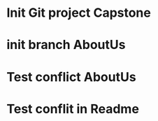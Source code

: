 # Init Git project Capstone
# init branch AboutUs
# Test conflict AboutUs 
# Test conflit in Readme
